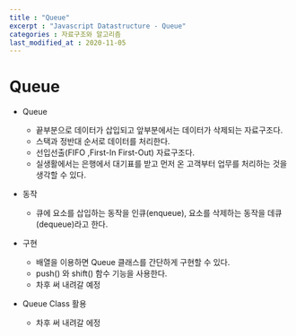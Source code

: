 ```yaml
---
title : "Queue"
excerpt : "Javascript Datastructure - Queue"
categories : 자료구조와 알고리즘
last_modified_at : 2020-11-05
---
```

# Queue
 - Queue  
    - 끝부분으로 데이터가 삽입되고 앞부분에서는 데이터가 삭제되는 자료구조다.  
    - 스택과 정반대 순서로 데이터를 처리한다.  
    - 선입선출(FIFO ,First-In First-Out) 자료구조다.  
    - 실생활에서는 은행에서 대기표를 받고 먼저 온 고객부터 업무를 처리하는 것을 생각할 수 있다.
      
- 동작  
    - 큐에 요소를 삽입하는 동작을 인큐(enqueue), 요소를 삭제하는 동작을 데큐(dequeue)라고 한다.  
- 구현  
    - 배열을 이용하면 Queue 클래스를 간단하게 구현할 수 있다.  
    - push() 와 shift() 함수 기능을 사용한다.  
    - 차후 써 내려갈 예정  
- Queue Class 활용  
    - 차후 써 내려갈 에정